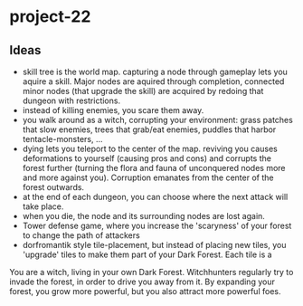 # project-22

## Ideas

 - skill tree is the world map. capturing a node through gameplay lets you aquire a skill. Major nodes are aquired through completion, connected minor nodes (that upgrade the skill) are acquired by redoing that dungeon with restrictions.
 - instead of killing enemies, you scare them away. 
 - you walk around as a witch, corrupting your environment: grass patches that slow enemies, trees that grab/eat enemies, puddles that harbor tentacle-monsters, ...
 - dying lets you teleport to the center of the map. reviving you causes deformations to yourself (causing pros and cons) and corrupts the forest further (turning the flora and fauna of unconquered nodes more and more against you). Corruption emanates from the center of the forest outwards.
 - at the end of each dungeon, you can choose where the next attack will take place.
 - when you die, the node and its surrounding nodes are lost again.
 - Tower defense game, where you increase the 'scaryness' of your forest to change the path of attackers
 - dorfromantik style tile-placement, but instead of placing new tiles, you 'upgrade' tiles to make them part of your Dark Forest. Each tile is a 

You are a witch, living in your own Dark Forest. Witchhunters regularly try to invade the forest, in order to drive you away from it. By expanding your forest, you grow more powerful, but you also attract more powerful foes. 
